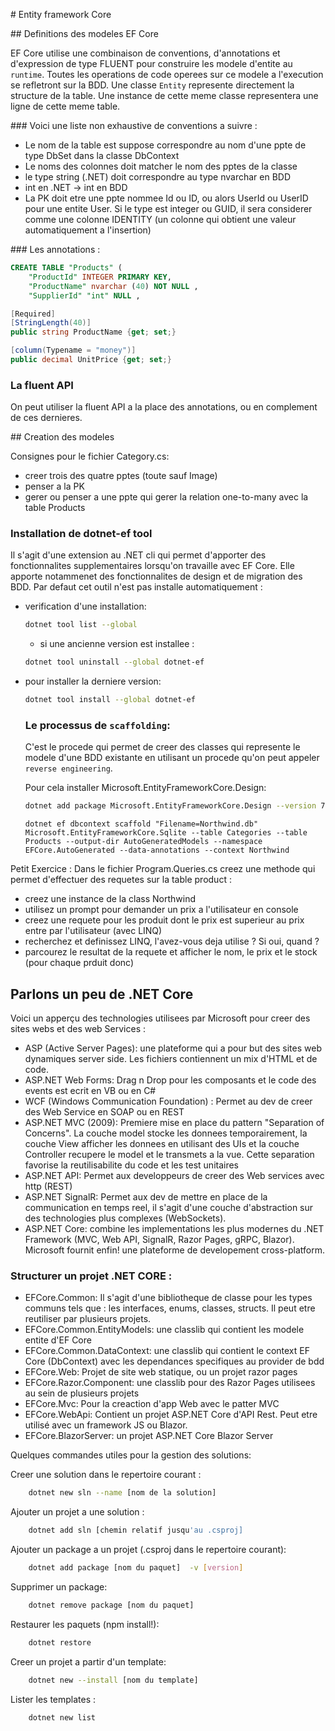 # Entity framework Core

## Definitions des modeles EF Core

EF Core utilise une combinaison de conventions, d'annotations et d'expression de type FLUENT pour construire les modele d'entite au `runtime`. Toutes les operations de code operees sur ce modele a l'execution se refletront sur la BDD.
Une classe `Entity` represente directement la structure de la table. Une instance de cette meme classe representera une ligne de cette meme table.

### Voici une liste non exhaustive de conventions a suivre :

- Le nom de la table est suppose correspondre au nom d'une ppte de type DbSet<T> dans la classe DbContext
- Le noms des colonnes doit matcher le nom des pptes de la classe
- le type string (.NET) doit correspondre au type nvarchar en BDD
- int en .NET -> int en BDD
- La PK doit etre une ppte nommee Id ou ID, ou alors UserId ou UserID pour une entite User. Si le type est integer ou GUID, il sera considerer comme une colonne IDENTITY (un colonne qui obtient une valeur automatiquement a l'insertion)

### Les annotations :

```SQL
CREATE TABLE "Products" (
	"ProductId" INTEGER PRIMARY KEY,
	"ProductName" nvarchar (40) NOT NULL ,
	"SupplierId" "int" NULL ,
```

```C#
[Required]
[StringLength(40)]
public string ProductName {get; set;}

[column(Typename = "money")]
public decimal UnitPrice {get; set;}
```

### La fluent API

On peut utiliser la fluent API a la place des annotations, ou en complement de ces dernieres.

## Creation des modeles

Consignes pour le fichier Category.cs:

- creer trois des quatre pptes (toute sauf Image)
- penser a la PK
- gerer ou penser a une ppte qui gerer la relation one-to-many avec la table Products

### Installation de dotnet-ef tool

Il s'agit d'une extension au .NET cli qui permet d'apporter des fonctionnalites supplementaires lorsqu'on travaille avec EF Core. Elle apporte notammenet des fonctionnalites de design et de migration des BDD. Par defaut cet outil n'est pas installe automatiquement :

- verification d'une installation:
  ```sh
  dotnet tool list --global
  ```
  - si une ancienne version est installee :
  ```sh
  dotnet tool uninstall --global dotnet-ef
  ```
- pour installer la derniere version:

  ```sh
  dotnet tool install --global dotnet-ef
  ```

  ### Le processus de `scaffolding`:

  C'est le procede qui permet de creer des classes qui represente le modele d'une BDD existante en utilisant un procede qu'on peut appeler `reverse engineering`.

  Pour cela installer Microsoft.EntityFrameworkCore.Design:

  ```sh
  dotnet add package Microsoft.EntityFrameworkCore.Design --version 7.0.8
  ```

  ```
  dotnet ef dbcontext scaffold "Filename=Northwind.db" Microsoft.EntityFrameworkCore.Sqlite --table Categories --table Products --output-dir AutoGeneratedModels --namespace EFCore.AutoGenerated --data-annotations --context Northwind
  ```

Petit Exercice :
Dans le fichier Program.Queries.cs creez une methode qui permet d'effectuer des requetes sur la table product :

- creez une instance de la class Northwind
- utilisez un prompt pour demander un prix a l'utilisateur en console
- creez une requete pour les produit dont le prix est superieur au prix entre par l'utilisateur (avec LINQ)
- recherchez et definissez LINQ, l'avez-vous deja utilise ? Si oui, quand ?
- parcourez le resultat de la requete et afficher le nom, le prix et le stock (pour chaque prduit donc)

## Parlons un peu de .NET Core

Voici un apperçu des technologies utilisees par Microsoft pour creer des sites webs et des web Services :

- ASP (Active Server Pages): une plateforme qui a pour but des sites web dynamiques server side. Les fichiers contiennent un mix d'HTML et de code.
- ASP.NET Web Forms: Drag n Drop pour les composants et le code des events est ecrit en VB ou en C#
- WCF (Windows Communication Foundation) : Permet au dev de creer des Web Service en SOAP ou en REST
- ASP.NET MVC (2009): Premiere mise en place du pattern "Separation of Concerns". La couche model stocke les donnees temporairement, la couche View afficher les donnees en utilisant des UIs et la couche Controller recupere le model et le transmets a la vue. Cette separation favorise la reutilisabilite du code et les test unitaires
- ASP.NET API: Permet aux developpeurs de creer des Web services avec http (REST)
- ASP.NET SignalR: Permet aux dev de mettre en place de la communication en temps reel, il s'agit d'une couche d'abstraction sur des technologies plus complexes (WebSockets).
- ASP.NET Core: combine les implementations les plus modernes du .NET Framework (MVC, Web API, SignalR, Razor Pages, gRPC, Blazor). Microsoft fournit enfin! une plateforme de developement cross-platform.

### Structurer un projet .NET CORE :

- EFCore.Common:
  Il s'agit d'une bibliotheque de classe pour les types communs tels que : les interfaces, enums, classes, structs. Il peut etre reutiliser par plusieurs projets.
- EFCore.Common.EntityModels: une classlib qui contient les modele entite d'EF Core
- EFCore.Common.DataContext:
  une classlib qui contient le context EF Core (DbContext) avec les dependances specifiques au provider de bdd
- EFCore.Web:
  Projet de site web statique, ou un projet razor pages
- EFCore.Razor.Component:
  une classlib pour des Razor Pages utilisees au sein de plusieurs projets
- EFCore.Mvc:
  Pour la creaction d'app Web avec le patter MVC
- EFCore.WebApi:
  Contient un projet ASP.NET Core d'API Rest.
  Peut etre utilisé avec un framework JS ou Blazor.
- EFCore.BlazorServer: un projet ASP.NET Core Blazor Server

Quelques commandes utiles pour la gestion des solutions:

Creer une solution dans le repertoire courant :

```sh
	dotnet new sln --name [nom de la solution]
```

Ajouter un projet a une solution :

```sh
	dotnet add sln [chemin relatif jusqu'au .csproj]
```

Ajouter un package a un projet (.csproj dans le repertoire courant):

```sh
	dotnet add package [nom du paquet]  -v [version]
```

Supprimer un package:

```sh
	dotnet remove package [nom du paquet]
```

Restaurer les paquets (npm install!):

```sh
	dotnet restore
```

Creer un projet a partir d'un template:

```sh
	dotnet new --install [nom du template]
```

Lister les templates :

```sh
	dotnet new list
```
